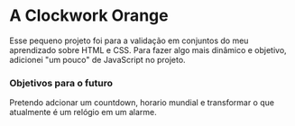 # A Clockwork Orange

Esse pequeno projeto foi para a validação em conjuntos do meu aprendizado sobre HTML e CSS. Para fazer algo mais dinâmico e objetivo, adicionei "um pouco" de JavaScript no projeto.

### Objetivos para o futuro

Pretendo adcionar um countdown, horario mundial e transformar o que atualmente é um relógio em um alarme.
